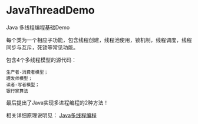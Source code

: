 # JavaThreadDemo
Java 多线程编程基础Demo

每个类为一个相应子功能，包含线程创建，线程池使用，锁机制，线程调度，线程同步与互斥，死锁等常见功能。

包含4个多线程模型的源代码：

```
生产者-消费者模型；
理发师模型；
读者-写者模型；
银行家算法
```

最后提出了Java实现多进程编程的2种方法！


相关详细原理说明见：
[Java多线程编程]()
